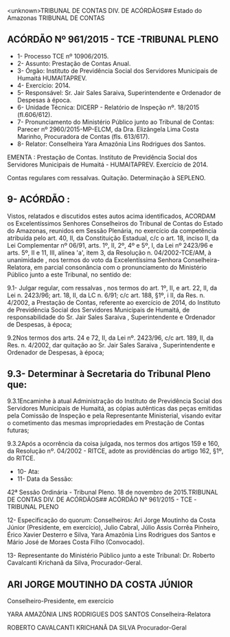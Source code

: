 &lt;unknown&gt;TRIBUNAL DE CONTAS DIV. DE ACÓRDÃOS## Estado do Amazonas TRIBUNAL DE CONTAS

## ACÓRDÃO Nº 961/2015 - TCE -TRIBUNAL PLENO

- 1- Processo TCE nº 10906/2015.
- 2- Assunto: Prestação de Contas Anual.
- 3-  Órgão: Instituto  de  Previdência  Social  dos  Servidores  Municipais  de  Humaitá  HUMAITAPREV.
- 4- Exercício: 2014.
- 5-  Responsável: Sr.  Jair  Sales  Saraiva,  Superintendente  e  Ordenador  de  Despesas  à época.
- 6- Unidade Técnica: DICERP - Relatório de Inspeção nº. 18/2015 (fl.606/612).
- 7-  Pronunciamento  do Ministério Público  junto  ao Tribunal  de Contas: Parecer  nº 2960/2015-MP-ELCM,  da  Dra.  Elizângela  Lima  Costa  Marinho,  Procuradora  de  Contas (fls. 613/617).
- 8- Relator: Conselheira Yara Amazônia Lins Rodrigues dos Santos.

EMENTA : Prestação de Contas. Instituto de Previdência  Social  dos  Servidores  Municipais  de Humaitá - HUMAITAPREV. Exercício de 2014.

Contas regulares com ressalvas. Quitação. Determinação à SEPLENO.

## 9- ACÓRDÃO :

Vistos, relatados e discutidos estes autos acima identificados, ACORDAM os Excelentíssimos Senhores Conselheiros do Tribunal de Contas do Estado do Amazonas, reunidos em Sessão Plenária, no exercício da competência atribuída pelo art. 40,  II, da Constituição Estadual, c/c o art. 18, inciso II, da Lei Complementar nº 06/91, arts. 1º, II, 2º, 4º e 5º,  I,  da  Lei  nº  2423/96 e arts. 5º,  II e  11,  III,  alínea  'a',  item  3,  da  Resolução n. 04/2002-TCE/AM, à  unanimidade , nos  termos  do  voto  da  Excelentíssima  Senhora Conselheira-Relatora, em  parcial  consonância com  o  pronunciamento  do  Ministério Público junto a este Tribunal, no sentido de:

9.1- Julgar regular, com ressalvas , nos termos do art. 1º, II, e art. 22, II, da Lei  n.  2423/96;  art.  18,  II,  da  LC  n.  6/91;  c/c  art.  188,  §1º,  i  II,  da  Res.  n.  4/2002,  a Prestação de Contas, referente ao exercício de 2014, do  Instituto de Previdência Social dos Servidores Municipais de  Humaitá, de responsabilidade do Sr. Jair  Sales Saraiva , Superintendente e Ordenador de Despesas, à época;

9.2Nos termos dos arts. 24 e 72, II, da Lei nº. 2423/96, c/c  art. 189, II, da Res. n. 4/2002, dar quitação ao Sr. Jair Sales Saraiva , Superintendente e Ordenador de Despesas, à época;

## 9.3- Determinar à Secretaria do Tribunal Pleno que:

9.3.1Encaminhe  à  atual  Administração  do  Instituto  de  Previdência Social dos Servidores  Municipais de Humaitá, as cópias autênticas das peças emitidas pela Comissão  de Inspeção e pela Representante Ministerial, visando evitar o cometimento das mesmas impropriedades em Prestação de Contas futuras;

9.3.2Após a ocorrência da coisa julgada, nos termos dos artigos 159 e 160,  da  Resolução  nº.  04/2002  -  RITCE,  adote  as  providências  do  artigo  162,  §1º,  do RITCE.

- 10- Ata:
- 11- Data da Sessão:

42ª Sessão Ordinária - Tribunal Pleno. 18 de novembro de 2015.TRIBUNAL DE CONTAS DIV. DE ACÓRDÃOS## ACÓRDÃO Nº 961/2015 - TCE -TRIBUNAL PLENO

12-  Especificação  do  quorum: Conselheiros:  Ari  Jorge  Moutinho  da  Costa  Júnior (Presidente, em exercício), Julio Cabral, Júlio Assis Corrêa Pinheiro, Érico Xavier Desterro e Silva, Yara Amazônia Lins Rodrigues dos Santos e Mário José de Moraes Costa Filho (Convocado).

13- Representante do Ministério Público junto a este Tribunal: Dr. Roberto Cavalcanti Krichanã da Silva, Procurador-Geral.

## ARI JORGE MOUTINHO DA COSTA JÚNIOR

Conselheiro-Presidente, em exercício

YARA AMAZÔNIA LINS RODRIGUES DOS SANTOS Conselheira-Relatora

ROBERTO CAVALCANTI KRICHANÃ DA SILVA Procurador-Geral